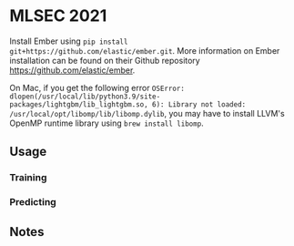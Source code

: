 # MLSEC 2021

Install Ember using `pip install git+https://github.com/elastic/ember.git`. More information on
Ember installation can be found on their Github repository https://github.com/elastic/ember.

On Mac, if you get the following error `OSError: dlopen(/usr/local/lib/python3.9/site-packages/lightgbm/lib_lightgbm.so, 6): Library not loaded: /usr/local/opt/libomp/lib/libomp.dylib`,
you may have to install LLVM's OpenMP runtime library using `brew install libomp`.

## Usage

### Training

### Predicting

## Notes

